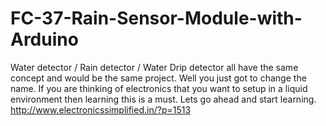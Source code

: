 # FC-37-Rain-Sensor-Module-with-Arduino
Water detector / Rain detector / Water Drip detector all have the same concept and would be the same project. Well you just got to change the name. If you are thinking of electronics that you want to setup in a liquid environment then learning this is a must. Lets go ahead and start learning.
http://www.electronicssimplified.in/?p=1513

